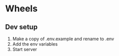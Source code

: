 # Wheels


## Dev setup
1. Make a copy of .env.example and rename to .env
2. Add the env variables
3. Start server
